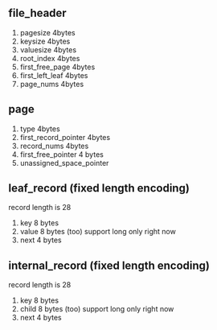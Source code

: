 
## file_header 
1. pagesize           4bytes
2. keysize            4bytes
3. valuesize          4bytes
4. root_index         4bytes
5. first_free_page    4bytes 
6. first_left_leaf    4bytes
7. page_nums          4bytes


## page 
1. type  4bytes
2. first_record_pointer 4bytes
3. record_nums 4bytes
4. first_free_pointer 4 bytes
5. unassigned_space_pointer

## leaf_record (fixed length encoding) 
record length is 28
1. key  8 bytes
2. value 8 bytes (too) support long only right now
3. next 4 bytes

## internal_record (fixed length encoding) 
record length is 28
1. key  8 bytes
2. child 8 bytes (too) support long only right now
3. next 4 bytes
